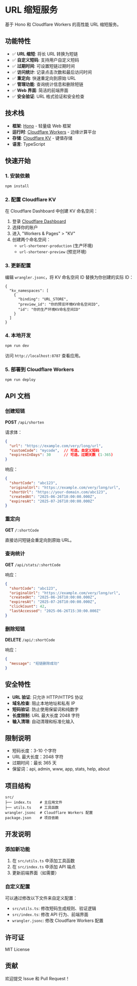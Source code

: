 # URL 缩短服务

基于 Hono 和 Cloudflare Workers 的高性能 URL 缩短服务。

## 功能特性

- ✅ **URL 缩短**: 将长 URL 转换为短链
- ✅ **自定义短码**: 支持用户自定义短码
- ✅ **过期时间**: 可设置短链过期时间
- ✅ **访问统计**: 记录点击次数和最后访问时间
- ✅ **重定向**: 快速重定向到原始 URL
- ✅ **管理功能**: 查询统计信息和删除短链
- ✅ **Web 界面**: 简洁的前端界面
- ✅ **安全验证**: URL 格式验证和安全检查

## 技术栈

- **框架**: [Hono](https://hono.dev/) - 轻量级 Web 框架
- **运行时**: [Cloudflare Workers](https://workers.cloudflare.com/) - 边缘计算平台
- **存储**: [Cloudflare KV](https://developers.cloudflare.com/kv/) - 键值存储
- **语言**: TypeScript

## 快速开始

### 1. 安装依赖

```bash
npm install
```

### 2. 配置 Cloudflare KV

在 Cloudflare Dashboard 中创建 KV 命名空间：

1. 登录 [Cloudflare Dashboard](https://dash.cloudflare.com/)
2. 选择你的账户
3. 进入 "Workers & Pages" > "KV"
4. 创建两个命名空间：
   - `url-shortener-production` (生产环境)
   - `url-shortener-preview` (预览环境)

### 3. 更新配置

编辑 `wrangler.jsonc`，将 KV 命名空间 ID 替换为你创建的实际 ID：

```jsonc
{
  "kv_namespaces": [
    {
      "binding": "URL_STORE",
      "preview_id": "你的预览环境KV命名空间ID",
      "id": "你的生产环境KV命名空间ID"
    }
  ]
}
```

### 4. 本地开发

```bash
npm run dev
```

访问 `http://localhost:8787` 查看应用。

### 5. 部署到 Cloudflare Workers

```bash
npm run deploy
```

## API 文档

### 创建短链

**POST** `/api/shorten`

请求体：
```json
{
  "url": "https://example.com/very/long/url",
  "customCode": "mycode",  // 可选，自定义短码
  "expiresInDays": 30      // 可选，过期天数 (1-365)
}
```

响应：
```json
{
  "shortCode": "abc123",
  "originalUrl": "https://example.com/very/long/url",
  "shortUrl": "https://your-domain.com/abc123",
  "createdAt": "2025-06-26T10:00:00.000Z",
  "expiresAt": "2025-07-26T10:00:00.000Z"
}
```

### 重定向

**GET** `/:shortCode`

直接访问短链会重定向到原始 URL。

### 查询统计

**GET** `/api/stats/:shortCode`

响应：
```json
{
  "shortCode": "abc123",
  "originalUrl": "https://example.com/very/long/url",
  "createdAt": "2025-06-26T10:00:00.000Z",
  "expiresAt": "2025-07-26T10:00:00.000Z",
  "clickCount": 42,
  "lastAccessed": "2025-06-26T15:30:00.000Z"
}
```

### 删除短链

**DELETE** `/api/:shortCode`

响应：
```json
{
  "message": "短链删除成功"
}
```

## 安全特性

- **URL 验证**: 只允许 HTTP/HTTPS 协议
- **域名检查**: 阻止本地地址和私有 IP
- **短码验证**: 防止使用保留词和纯数字
- **长度限制**: URL 最大长度 2048 字符
- **输入清理**: 自动清理和标准化输入

## 限制说明

- 短码长度：3-10 个字符
- URL 最大长度：2048 字符
- 过期时间：最长 365 天
- 保留词：api, admin, www, app, stats, help, about

## 项目结构

```
src/
├── index.ts    # 主应用文件
├── utils.ts    # 工具函数
wrangler.jsonc  # Cloudflare Workers 配置
package.json    # 项目依赖
```

## 开发说明

### 添加新功能

1. 在 `src/utils.ts` 中添加工具函数
2. 在 `src/index.ts` 中添加 API 端点
3. 更新前端界面（如需要）

### 自定义配置

可以通过修改以下文件来自定义配置：

- `src/utils.ts`: 修改短码生成规则、验证逻辑
- `src/index.ts`: 修改 API 行为、前端界面
- `wrangler.jsonc`: 修改 Cloudflare Workers 配置

## 许可证

MIT License

## 贡献

欢迎提交 Issue 和 Pull Request！
